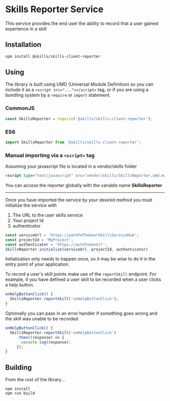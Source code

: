 # Skills Reporter Service

This service provides the end user the ability to record that a user gained experience in a skill

## Installation

```bash
npm install @skills/skills-client-reporter
```

## Using

The library is built using UMD (Universal Module Definition) so you can include it as a ```<script src="..."></script>``` tag, or if you are using a bundling system by a ```require``` or ```import``` statement.

### CommonJS

```javascript
const SkillsReporter = require('@skills/skills-client-reporter');
```

### ES6

```javascript
import SkillsReporter from '@skills/skills-client-reporter';
```

### Manual importing via a ```<script>``` tag

Assuming your javascript file is located in a vendor/skills folder

```html
<script type="text/javascript" src="vendor/skills/SkillsReporter.umd.min.js" />
```

You can access the reporter globally with the variable name **SkillsReporter**

___

Once you have imported the service by your desired method you must initialize the service with 
1. The URL to the user skills service
2. Your project Id
3. authenticator

```javascript
const serviceUrl = 'https://pathToTheUserSkillsServiceHub';
const projectId = 'MyProject';
const authenticator = 'https://authTokenUrl';
SkillsReporter.initialize(serviceUrl, projectId, authenticator)
```

Initialization only needs to happen once, so it may be wise to do it in the entry point of your application.

To record a user's skill points make use of the ```reportSkill``` endpoint.  For example, if you have defined a user skill
to be recorded when a user clicks a help button.

```javascript
onHelpButtonClick() {
  SkillsReporter.reportSkill('onHelpButtonClick');
}
```

Optionally you can pass in an error handler if something goes wrong and the skill was unable to be recorded

```javascript
onHelpButtonClick() {
  SkillsReporter.reportSkill('onHelpButtonClick')
     .then((response) => {
       console.log(response);
     });
}
```

## Building

From the root of the library...
```
npm install
npm run build
```
